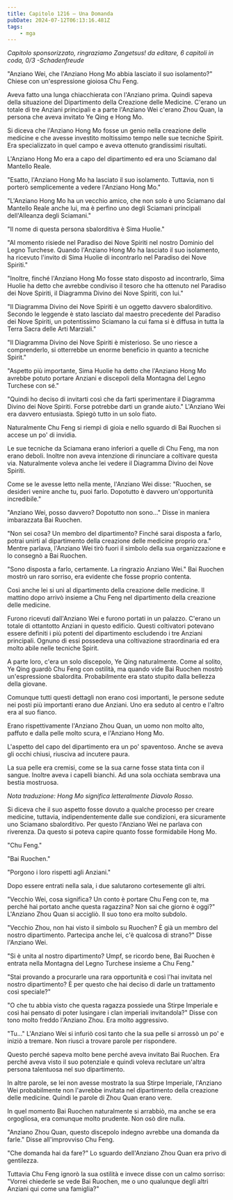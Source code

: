 ```yaml
---
title: Capitolo 1216 – Una Domanda
pubDate: 2024-07-12T06:13:16.481Z
tags:
    - mga
---
```



<em>Capitolo sponsorizzato, ringraziamo Zangetsus!
da editare,
6 capitoli in coda, 0/3
-Schadenfreude</em>


"Anziano Wei, che l'Anziano Hong Mo abbia lasciato il suo isolamento?" Chiese con un'espressione gioiosa Chu Feng.


Aveva fatto una lunga chiacchierata con l'Anziano prima. Quindi sapeva della situazione del Dipartimento della Creazione delle Medicine. C'erano un totale di tre Anziani principali e a parte l'Anziano Wei c'erano Zhou Quan, la persona che aveva invitato Ye Qing e Hong Mo.


Si diceva che l'Anziano Hong Mo fosse un genio nella creazione delle medicine e che avesse investito moltissimo tempo nelle sue tecniche Spirit. Era specializzato in quel campo e aveva ottenuto grandissimi risultati.


L'Anziano Hong Mo era a capo del dipartimento ed era uno Sciamano dal Mantello Reale.


"Esatto, l'Anziano Hong Mo ha lasciato il suo isolamento. Tuttavia, non ti porterò semplicemente a vedere l'Anziano Hong Mo."


"L'Anziano Hong Mo ha un vecchio amico, che non solo è uno Sciamano dal Mantello Reale anche lui, ma è perfino uno degli Sciamani principali dell'Alleanza degli Sciamani."


"Il nome di questa persona sbalorditiva è Sima Huolie."


"Al momento risiede nel Paradiso dei Nove Spiriti nel nostro Dominio del Legno Turchese. Quando l'Anziano Hong Mo ha lasciato il suo isolamento, ha ricevuto l'invito di Sima Huolie di incontrarlo nel Paradiso dei Nove Spiriti."


"Inoltre, finché l'Anziano Hong Mo fosse stato disposto ad incontrarlo, Sima Huolie ha detto che avrebbe condiviso il tesoro che ha ottenuto nel Paradiso dei Nove Spiriti, il Diagramma Divino dei Nove Spiriti, con lui."


"Il Diagramma Divino dei Nove Spiriti è un oggetto davvero sbalorditivo. Secondo le leggende è stato lasciato dal maestro precedente del Paradiso dei Nove Spiriti, un potentissimo Sciamano la cui fama si è diffusa in tutta la Terra Sacra delle Arti Marziali."


"Il Diagramma Divino dei Nove Spiriti è misterioso. Se uno riesce a comprenderlo, si otterrebbe un enorme beneficio in quanto a tecniche Spirit."


"Aspetto più importante, Sima Huolie ha detto che l'Anziano Hong Mo avrebbe potuto portare Anziani e discepoli della Montagna del Legno Turchese con sé."


"Quindi ho deciso di invitarti così che da farti sperimentare il Diagramma Divino dei Nove Spiriti. Forse potrebbe darti un grande aiuto." L'Anziano Wei era davvero entusiasta. Spiegò tutto in un solo fiato.


Naturalmente Chu Feng si riempì di gioia e nello sguardo di Bai Ruochen si accese un po' di invidia.


Le sue tecniche da Sciamana erano inferiori a quelle di Chu Feng, ma non erano deboli. Inoltre non aveva intenzione di rinunciare a coltivare questa via. Naturalmente voleva anche lei vedere il Diagramma Divino dei Nove Spiriti.


Come se le avesse letto nella mente, l'Anziano Wei disse: "Ruochen, se desideri venire anche tu, puoi farlo. Dopotutto è davvero un'opportunità incredibile."


"Anziano Wei, posso davvero? Dopotutto non sono..." Disse in maniera imbarazzata Bai Ruochen.


"Non sei cosa? Un membro del dipartimento? Finché sarai disposta a farlo, potrai unirti al dipartimento della creazione delle medicine proprio ora." Mentre parlava, l'Anziano Wei tirò fuori il simbolo della sua organizzazione e lo consegnò a Bai Ruochen.


"Sono disposta a farlo, certamente. La ringrazio Anziano Wei." Bai Ruochen mostrò un raro sorriso, era evidente che fosse proprio contenta.


Così anche lei si unì al dipartimento della creazione delle medicine. Il mattino dopo arrivò insieme a Chu Feng nel dipartimento della creazione delle medicine.


Furono ricevuti dall'Anziano Wei e furono portati in un palazzo. C'erano un totale di ottantotto Anziani in questo edificio. Questi coltivatori potevano essere definiti i più potenti del dipartimento escludendo i tre Anziani principali. Ognuno di essi possedeva una coltivazione straordinaria ed era molto abile nelle tecniche Spirit.


A parte loro, c'era un solo discepolo, Ye Qing naturalmente. Come al solito, Ye Qing guardò Chu Feng con ostilità, ma quando vide Bai Ruochen mostrò un'espressione sbalordita. Probabilmente era stato stupito dalla bellezza della giovane.


Comunque tutti questi dettagli non erano così importanti, le persone sedute nei posti più importanti erano due Anziani. Uno era seduto al centro e l'altro era al suo fianco.


Erano rispettivamente l'Anziano Zhou Quan, un uomo non molto alto, paffuto e dalla pelle molto scura, e l'Anziano Hong Mo.


L'aspetto del capo del dipartimento era un po' spaventoso. Anche se aveva gli occhi chiusi, riusciva ad incutere paura.


La sua pelle era cremisi, come se la sua carne fosse stata tinta con il sangue. Inoltre aveva i capelli bianchi. Ad una sola occhiata sembrava una bestia mostruosa.


<em>Nota traduzione: Hong Mo significa letteralmente Diavolo Rosso.</em>


Si diceva che il suo aspetto fosse dovuto a qualche processo per creare medicine, tuttavia, indipendentemente dalle sue condizioni, era sicuramente uno Sciamano sbalorditivo. Per questo l'Anziano Wei ne parlava con riverenza. Da questo si poteva capire quanto fosse formidabile Hong Mo.


"Chu Feng."


"Bai Ruochen."


"Porgono i loro rispetti agli Anziani."


Dopo essere entrati nella sala, i due salutarono cortesemente gli altri.


"Vecchio Wei, cosa significa? Un conto è portare Chu Feng con te, ma perché hai portato anche questa ragazzina? Non sai che giorno è oggi?" L'Anziano Zhou Quan si accigliò. Il suo tono era molto subdolo.


"Vecchio Zhou, non hai visto il simbolo su Ruochen? È già un membro del nostro dipartimento. Partecipa anche lei, c'è qualcosa di strano?" Disse l'Anziano Wei.


"Si è unita al nostro dipartimento? Umpf, se ricordo bene, Bai Ruochen è entrata nella Montagna del Legno Turchese insieme a Chu Feng."


"Stai provando a procurarle una rara opportunità e così l'hai invitata nel nostro dipartimento? È per questo che hai deciso di darle un trattamento così speciale?"


"O che tu abbia visto che questa ragazza possiede una Stirpe Imperiale e così hai pensato di poter lusingare i clan imperiali invitandola?" Disse con tono molto freddo l'Anziano Zhou. Era molto aggressivo.


"Tu..." L'Anziano Wei si infuriò così tanto che la sua pelle si arrossò un po' e iniziò a tremare. Non riuscì a trovare parole per rispondere.


Questo perché sapeva molto bene perché aveva invitato Bai Ruochen. Era perché aveva visto il suo potenziale e quindi voleva reclutare un'altra persona talentuosa nel suo dipartimento.


In altre parole, se lei non avesse mostrato la sua Stirpe Imperiale, l'Anziano Wei probabilmente non l'avrebbe invitata nel dipartimento della creazione delle medicine. Quindi le parole di Zhou Quan erano vere.


In quel momento Bai Ruochen naturalmente si arrabbiò, ma anche se era orgogliosa, era comunque molto prudente. Non osò dire nulla.


"Anziano Zhou Quan, questo discepolo indegno avrebbe una domanda da farle." Disse all'improvviso Chu Feng.


"Che domanda hai da fare?" Lo sguardo dell'Anziano Zhou Quan era privo di gentilezza.


Tuttavia Chu Feng ignorò la sua ostilità e invece disse con un calmo sorriso: "Vorrei chiederle se vede Bai Ruochen, me o uno qualunque degli altri Anziani qui come una famiglia?"
                                


                                



